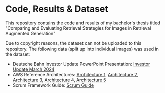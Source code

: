 # Code, Results & Dataset

This repository contains the code and results of my bachelor's thesis titled "Comparing and Evaluating Retrieval Strategies for Images in Retrieval Augmented Generation"

Due to copyright reasons, the dataset can not be uploaded to this repository. The following data (split up into individual images) was used in the dataset:
- Deutsche Bahn Investor Update PowerPoint Presentation: [Investor Update March 2024](https://ir.deutschebahn.com/fileadmin/Deutsch/2024/II_InvestorUpdate_March_2024.pdf)
- AWS Reference Architectures: [Architecture 1](https://docs.aws.amazon.com/images/prescriptive-guidance/latest/patterns/images/pattern-img/e9ad39a1-e0a4-4429-bdc0-594b68707761/images/e70fc6e9-d9ff-426f-b245-502255a7a4fe.png), [Architecture 2](https://docs.aws.amazon.com/images/prescriptive-guidance/latest/patterns/images/pattern-img/8724ff28-40f6-4c43-9c65-fbd18bbbfd0f/images/e780916a-4ab7-4fdc-8ecc-c837c7d90d13.png), [Architecture 3](https://d1.awsstatic.com/solutions/guidance/architecture-diagrams/custom-search-of-an-enterprise-knowledge-base-with-amazon-opensearch-service.pdf), [Architecture 4](https://d1.awsstatic.com/solutions/guidance/architecture-diagrams/querying-sustainability-documents-using-generative-ai-for-esg-reporting-on-aws.pdf), [Architecture 5](https://d1.awsstatic.com/Solutions/Solutions%20Category%20Template%20Draft/Solution%20Architecture%20Diagrams/fraud-detection-using-machine-learning-architecture.10132d2e1b05a3d65956b584008d245c21891d47.png)
- Scrum Framework Guide: [Scrum Guide](https://i.pinimg.com/736x/02/83/a1/0283a1089643f44ec345457501e5a541.jpg)
